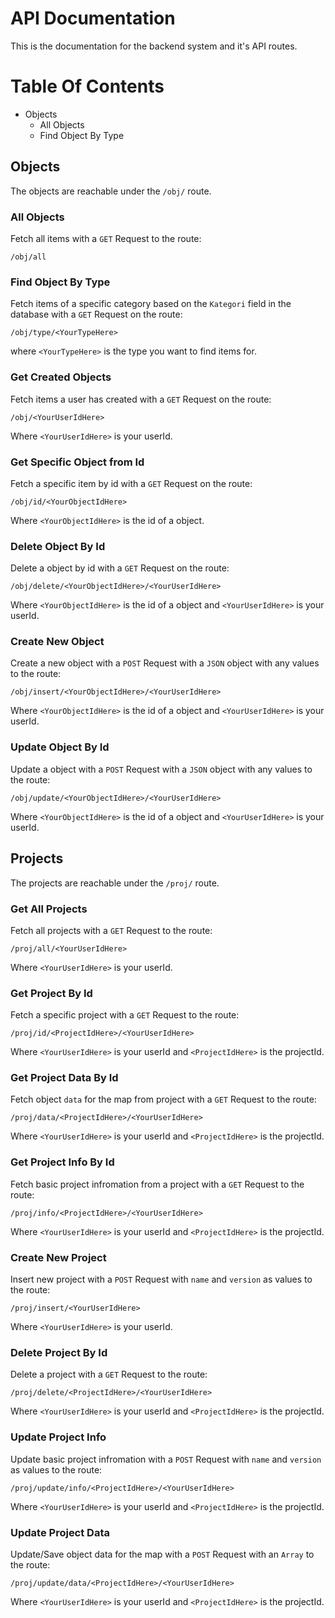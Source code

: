 # API Documentation
This is the documentation for the backend system and it's API routes.

# Table Of Contents
* Objects
    * All Objects
    * Find Object By Type

## Objects
The objects are reachable under the `/obj/` route.
### All Objects
Fetch all items with a `GET` Request to the route:
```
/obj/all
```
### Find Object By Type
Fetch items of a specific category based on the `Kategori` field in the database with a `GET` Request on the route:
```
/obj/type/<YourTypeHere>
```
where `<YourTypeHere>` is the type you want to find items for.

### Get Created Objects
Fetch items a user has created with a `GET` Request on the route:
```
/obj/<YourUserIdHere>
```
Where `<YourUserIdHere>` is your userId.

### Get Specific Object from Id
Fetch a specific item by id with a `GET` Request on the route:
```
/obj/id/<YourObjectIdHere>
```
Where `<YourObjectIdHere>` is the id of a object.

### Delete Object By Id
Delete a object by id with a `GET` Request on the route:
```
/obj/delete/<YourObjectIdHere>/<YourUserIdHere>
```
Where `<YourObjectIdHere>` is the id of a object
and `<YourUserIdHere>` is your userId.

### Create New Object
Create a new object with a `POST` Request with a `JSON` object with any values to the route:
```
/obj/insert/<YourObjectIdHere>/<YourUserIdHere>
```
Where `<YourObjectIdHere>` is the id of a object
and `<YourUserIdHere>` is your userId.

### Update Object By Id
 Update a object with a `POST` Request with a `JSON` object with any values to the route:
```
/obj/update/<YourObjectIdHere>/<YourUserIdHere>
```
Where `<YourObjectIdHere>` is the id of a object
and `<YourUserIdHere>` is your userId.



## Projects
The projects are reachable under the `/proj/` route.

### Get All Projects
Fetch all projects with a `GET` Request to the route:
```
/proj/all/<YourUserIdHere>
```
Where `<YourUserIdHere>` is your userId.

### Get Project By Id
Fetch a specific project with a `GET` Request to the route:
```
/proj/id/<ProjectIdHere>/<YourUserIdHere>
```
Where `<YourUserIdHere>` is your userId
and `<ProjectIdHere>` is the projectId.

### Get Project Data By Id
Fetch object `data` for the map from project with a `GET` Request to the route:
```
/proj/data/<ProjectIdHere>/<YourUserIdHere>
```
Where `<YourUserIdHere>` is your userId
and `<ProjectIdHere>` is the projectId.

### Get Project Info By Id
Fetch basic project infromation from a project with a `GET` Request to the route:
```
/proj/info/<ProjectIdHere>/<YourUserIdHere>
```
Where `<YourUserIdHere>` is your userId
and `<ProjectIdHere>` is the projectId.

### Create New Project
Insert new project with a `POST` Request with `name` and `version` as values to the route:
```
/proj/insert/<YourUserIdHere>
```
Where `<YourUserIdHere>` is your userId.

### Delete Project By Id
Delete a project with a `GET` Request to the route:
```
/proj/delete/<ProjectIdHere>/<YourUserIdHere>
```
Where `<YourUserIdHere>` is your userId
and `<ProjectIdHere>` is the projectId.


### Update Project Info
Update basic project infromation with a `POST` Request with `name` and `version` as values to the route:
```
/proj/update/info/<ProjectIdHere>/<YourUserIdHere>
```
Where `<YourUserIdHere>` is your userId
and `<ProjectIdHere>` is the projectId.

### Update Project Data
Update/Save object data for the map with a `POST` Request with an `Array` to the route:
```
/proj/update/data/<ProjectIdHere>/<YourUserIdHere>
```
Where `<YourUserIdHere>` is your userId
and `<ProjectIdHere>` is the projectId.
